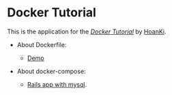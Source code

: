 # Docker Tutorial

This is the application for the [*Docker Tutorial*](https://github.com/HoanKi/docker_tutorial) by [HoanKi](https://github.com/HoanKi).

+ About Dockerfile:
  +  [Demo](https://github.com/HoanKi/docker_tutorial/tree/dockerfile)

+ About docker-compose:

   + [Rails app with mysql](https://github.com/HoanKi/docker_tutorial/tree/rails_mysql).

